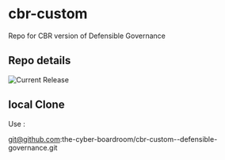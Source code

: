 # cbr-custom
Repo for CBR version of Defensible Governance 


## Repo details

![Current Release](https://img.shields.io/badge/release-v0.1.17-blue)

## local Clone

Use :

git@github.com:the-cyber-boardroom/cbr-custom--defensible-governance.git
